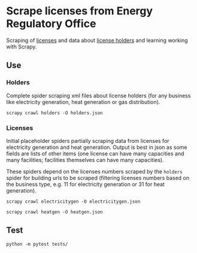 # Scrape licenses from Energy Regulatory Office

Scraping of [licenses](http://licence.eru.cz/) and data about [license holders](https://www.eru.cz/licence/informace-o-drzitelich) and learning working with Scrapy.


## Use

### Holders

Complete spider scraping xml files about license holders (for any business like electricity generation, heat generation or gas distribution).

`scrapy crawl holders -O holders.json`

### Licenses

Initial placeholder spiders partially scraping data from licenses for electricity generation and heat generation. Output is best in json as some fields are lists of other items (one license can have many capacities and many facilities; facilities themselves can have many capacities).

These spiders depend on the licenses numbers scraped by the `holders` spider for building urls to be scraped (filtering licenses numbers based on the business type, e.g. 11 for electricity generation or 31 for heat generation).

`scrapy crawl electricitygen -O electricitygen.json`

`scrapy crawl heatgen -O heatgen.json`


## Test

`python -m pytest tests/`
